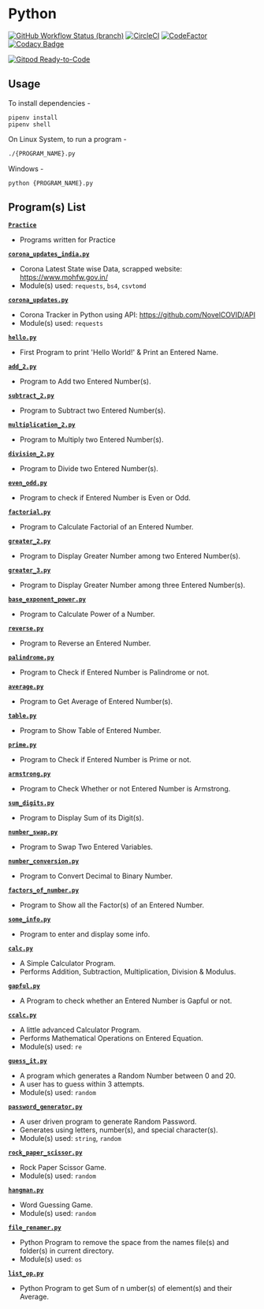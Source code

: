 # Python

[![GitHub Workflow Status (branch)](https://img.shields.io/github/workflow/status/crazyuploader/Python/Python/master?label=GitHub%20Actions%20Master%20Branch&logo=github-actions)](https://github.com/crazyuploader/Python/actions)
[![CircleCI](https://circleci.com/gh/crazyuploader/Python/tree/master.svg?style=svg)](https://circleci.com/gh/crazyuploader/Python/tree/master)
[![CodeFactor](https://www.codefactor.io/repository/github/crazyuploader/python/badge)](https://www.codefactor.io/repository/github/crazyuploader/python)
[![Codacy Badge](https://api.codacy.com/project/badge/Grade/5c873e8a1a16464faf7dbb5987ef8cef)](https://app.codacy.com/manual/jugalkishor839/Python?utm_source=github.com&utm_medium=referral&utm_content=crazyuploader/Python&utm_campaign=Badge_Grade_Dashboard)

[![Gitpod Ready-to-Code](https://img.shields.io/badge/Gitpod-Ready--to--Code-blue?logo=gitpod)](https://gitpod.io/#https://github.com/crazyuploader/Python)

## Usage

To install dependencies -

```shell
pipenv install
pipenv shell
```

On Linux System, to run a program -

```bash
./{PROGRAM_NAME}.py
```

Windows -

```
python {PROGRAM_NAME}.py
```

## Program(s) List

**[`Practice`](Practice)**

- Programs written for Practice

**[`corona_updates_india.py`](corona_updates_india.py)**

- Corona Latest State wise Data, scrapped website: https://www.mohfw.gov.in/
- Module(s) used: `requests`, `bs4`, `csvtomd`

**[`corona_updates.py`](corona_updates.py)**

- Corona Tracker in Python using API: https://github.com/NovelCOVID/API
- Module(s) used: `requests`

**[`hello.py`](hello.py)**

- First Program to print 'Hello World!' & Print an Entered Name.

**[`add_2.py`](add_2.py)**

- Program to Add two Entered Number(s).

**[`subtract_2.py`](subtract_2.py)**

- Program to Subtract two Entered Number(s).

**[`multiplication_2.py`](multiplication_2.py)**

- Program to Multiply two Entered Number(s).

**[`division_2.py`](division_2.py)**

- Program to Divide two Entered Number(s).

**[`even_odd.py`](even_odd.py)**

- Program to check if Entered Number is Even or Odd.

**[`factorial.py`](factorial.py)**

- Program to Calculate Factorial of an Entered Number.

**[`greater_2.py`](greater_2.py)**

- Program to Display Greater Number among two Entered Number(s).

**[`greater_3.py`](greater_3.py)**

- Program to Display Greater Number among three Entered Number(s).

**[`base_exponent_power.py`](base_exponent_power.py)**

- Program to Calculate Power of a Number.

**[`reverse.py`](reverse.py)**

- Program to Reverse an Entered Number.

**[`palindrome.py`](palindrome.py)**

- Program to Check if Entered Number is Palindrome or not.

**[`average.py`](average.py)**

- Program to Get Average of Entered Number(s).

**[`table.py`](table.py)**

- Program to Show Table of Entered Number.

**[`prime.py`](prime.py)**

- Program to Check if Entered Number is Prime or not.

**[`armstrong.py`](armstrong.py)**

- Program to Check Whether or not Entered Number is Armstrong.

**[`sum_digits.py`](sum_digits.py)**

- Program to Display Sum of its Digit(s).

**[`number_swap.py`](number_swap.py)**

- Program to Swap Two Entered Variables.

**[`number_conversion.py`](number_conversion.py)**

- Program to Convert Decimal to Binary Number.

**[`factors_of_number.py`](factors_of_number.py)**

- Program to Show all the Factor(s) of an Entered Number.

**[`some_info.py`](some_info.py)**

- Program to enter and display some info.

**[`calc.py`](calc.py)**

- A Simple Calculator Program.
- Performs Addition, Subtraction, Multiplication, Division & Modulus.

**[`gapful.py`](gapful.py)**

- A Program to check whether an Entered Number is Gapful or not.

**[`ccalc.py`](ccalc.py)**

- A little advanced Calculator Program.
- Performs Mathematical Operations on Entered Equation.
- Module(s) used: `re`

**[`guess_it.py`](guess_it.py)**

- A program which generates a Random Number between 0 and 20.
- A user has to guess within 3 attempts.
- Module(s) used: `random`

**[`password_generator.py`](password_generator.py)**

- A user driven program to generate Random Password.
- Generates using letters, number(s), and special character(s).
- Module(s) used: `string`, `random`

**[`rock_paper_scissor.py`](rock_paper_scissor.py)**

- Rock Paper Scissor Game.
- Module(s) used: `random`

**[`hangman.py`](hangman.py)**

- Word Guessing Game.
- Module(s) used: `random`

**[`file_renamer.py`](file_renamer.py)**

- Python Program to remove the space from the names file(s) and folder(s) in
  current directory.
- Module(s) used: `os`

**[`list_op.py`](list_op.py)**

- Python Program to get Sum of n umber(s) of element(s) and their Average.
